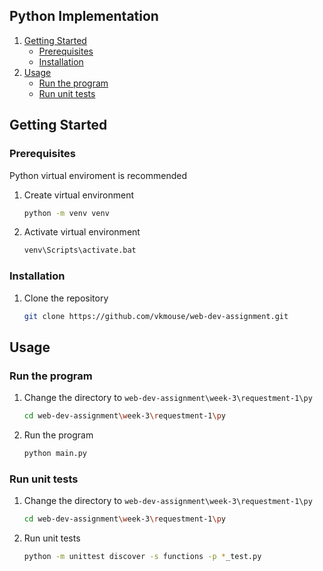 ## Python Implementation 

1. [Getting Started](#getting-started)
    - [Prerequisites](#prerequisites)
    - [Installation](#installation)
2. [Usage](#usage)
    - [Run the program](#run-the-program)
    - [Run unit tests](#run-unit-tests)

## Getting Started

### Prerequisites

Python virtual enviroment is recommended
1. Create virtual environment
   ```sh
   python -m venv venv
   ```
2. Activate virtual environment
   ```sh
   venv\Scripts\activate.bat
   ```

### Installation

1. Clone the repository
   ```sh
   git clone https://github.com/vkmouse/web-dev-assignment.git
   ```

## Usage

### Run the program

1. Change the directory to `web-dev-assignment\week-3\requestment-1\py`
   ```sh
   cd web-dev-assignment\week-3\requestment-1\py
   ```
2. Run the program
   ```sh
   python main.py
   ```

### Run unit tests

1. Change the directory to `web-dev-assignment\week-3\requestment-1\py`
   ```sh
   cd web-dev-assignment\week-3\requestment-1\py
   ```
2. Run unit tests
   ```sh
   python -m unittest discover -s functions -p *_test.py
   ```
